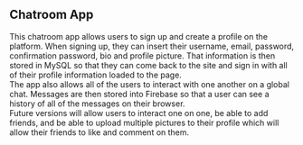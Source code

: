 ## Chatroom App

This chatroom app allows users to sign up and create a profile on the platform. When signing up, they can insert their username, email, password, confirmation password, bio and profile picture. That information is then stored in MySQL so that they can come back to the site and sign in with all of their profile information loaded to the page. <br>
The app also allows all of the users to interact with one another on a global chat. Messages are then stored into Firebase so that a user can see a history of all of the messages on their browser. <br>
Future versions will allow users to interact one on one, be able to add friends, and be able to upload multiple pictures to their profile which will allow their friends to like and comment on them.
